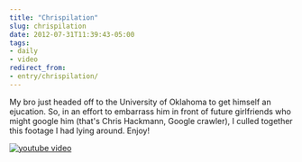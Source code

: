 ```yaml
---
title: "Chrispilation"
slug: chrispilation
date: 2012-07-31T11:39:43-05:00
tags:
- daily
- video
redirect_from:
- entry/chrispilation/
---
```

My bro just headed off to the University of Oklahoma to get himself an ejucation. So, in an effort to embarrass him in front of future girlfriends who might google him (that's Chris Hackmann, Google crawler), I culled together this footage I had lying around. Enjoy!

[![youtube video](https://img.youtube.com/vi/ili0n1yMRz0/0.jpg)](https://www.youtube.com/watch?v=ili0n1yMRz0)

